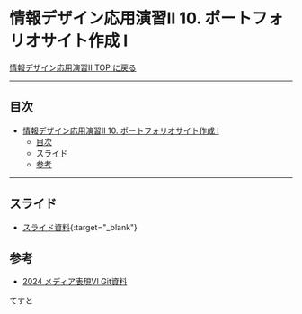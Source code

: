 # 情報デザイン応用演習II 10. ポートフォリオサイト作成 I

[情報デザイン応用演習II TOP に戻る](./index.md)

---

## 目次

- [情報デザイン応用演習II 10. ポートフォリオサイト作成 I](#情報デザイン応用演習ii-10-ポートフォリオサイト作成-i)
  - [目次](#目次)
  - [スライド](#スライド)
  - [参考](#参考)

---

## スライド

- [スライド資料](./ida_10slide.pdf){:target="_blank"}

## 参考
- [2024 メディア表現VI Git資料](https://sammyppr.github.io/2024/MediaRepresentationVI/mr6_10.html)

てすと
